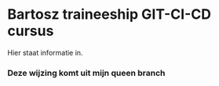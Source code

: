 # Bartosz traineeship GIT-CI-CD cursus

Hier staat informatie in.

### Deze wijzing komt uit mijn queen branch